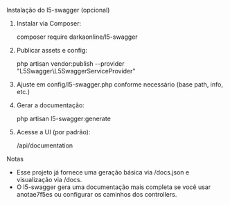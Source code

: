 Instalação do l5-swagger (opcional)

1) Instalar via Composer:

   composer require darkaonline/l5-swagger

2) Publicar assets e config:

   php artisan vendor:publish --provider "L5Swagger\L5SwaggerServiceProvider"

3) Ajuste em config/l5-swagger.php conforme necessário (base path, info, etc.)

4) Gerar a documentação:

   php artisan l5-swagger:generate

5) Acesse a UI (por padrão):

   /api/documentation

Notas
- Esse projeto já fornece uma geração básica via /docs.json e visualização via /docs.
- O l5-swagger gera uma documentação mais completa se você usar anota e7 f5es ou configurar os caminhos dos controllers.
